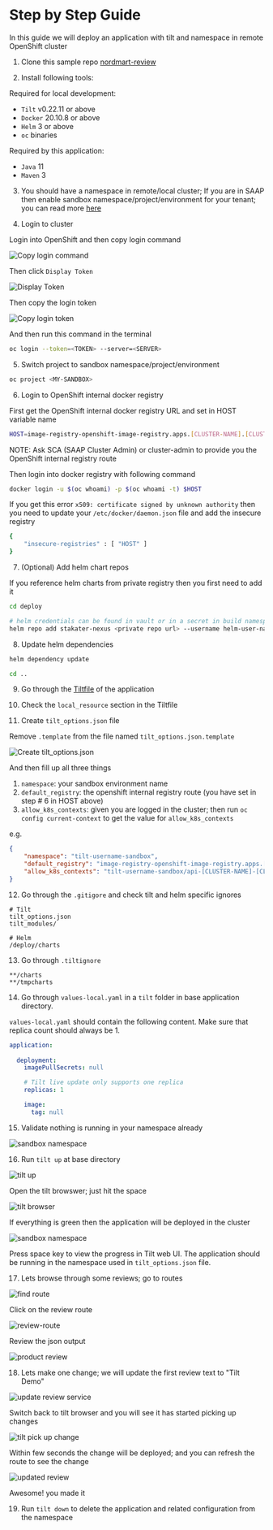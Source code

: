 # Step by Step Guide

In this guide we will deploy an application with tilt and namespace in remote OpenShift cluster

1) Clone this sample repo [nordmart-review](https://github.com/stakater-lab/stakater-nordmart-review)

2) Install following tools:

Required for local development:

- `Tilt` v0.22.11 or above
- `Docker` 20.10.8 or above
- `Helm` 3 or above
- `oc` binaries

Required by this application:

- `Java` 11
- `Maven` 3

3) You should have a namespace in remote/local cluster; If you are in SAAP then enable sandbox namespace/project/environment for your tenant; you can read more [here](https://docs.cloud.stakater.com/content/sre/tenant-operator/customresources.html#_1-tenant)

4) Login to cluster

Login into OpenShift and then copy login command

![Copy login command](./images/copy-login-command.png)

Then click `Display Token`

![Display Token](./images/display-token.png)

Then copy the login token

![Copy login token](./images/copy-login-token.png)

And then run this command in the terminal

```bash
oc login --token=<TOKEN> --server=<SERVER>
```

5) Switch project to sandbox namespace/project/environment

```bash
oc project <MY-SANDBOX>
```

6) Login to OpenShift internal docker registry

First get the OpenShift internal docker registry URL and set in HOST variable name

```bash
HOST=image-registry-openshift-image-registry.apps.[CLUSTER-NAME].[CLUSTER-ID].kubeapp.cloud
```
NOTE: Ask SCA (SAAP Cluster Admin) or cluster-admin to provide you the OpenShift internal registry route

Then login into docker registry with following command

```bash
docker login -u $(oc whoami) -p $(oc whoami -t) $HOST
```

If you get this error `x509: certificate signed by unknown authority` then you need to update your `/etc/docker/daemon.json` file and add the insecure registry

```bash
{
    "insecure-registries" : [ "HOST" ]
}
```

7) (Optional) Add helm chart repos

If you reference helm charts from private registry then you first need to add it

```bash
cd deploy

# helm credentials can be found in vault or in a secret in build namespace
helm repo add stakater-nexus <private repo url> --username helm-user-name --password ********; 
```

8) Update helm dependencies

```bash
helm dependency update

cd ..
```

9) Go through the [Tiltfile](https://github.com/stakater-lab/stakater-nordmart-review/blob/main/Tiltfile) of the application 

10) Check the `local_resource` section in the Tiltfile
 
11) Create `tilt_options.json` file

Remove `.template` from the file named `tilt_options.json.template`

![Create tilt_options.json](./images/tilt-options-json.png)

And then fill up all three things

1. `namespace`: your sandbox environment name
2. `default_registry`: the openshift internal registry route (you have set in step # 6 in HOST above)
3. `allow_k8s_contexts`: given you are logged in the cluster; then run `oc config current-context` to get the value for `allow_k8s_contexts`

e.g.

```json
{
    "namespace": "tilt-username-sandbox",
    "default_registry": "image-registry-openshift-image-registry.apps.[CLUSTER-NAME].[CLUSTER-ID].kubeapp.cloud/{}",
    "allow_k8s_contexts": "tilt-username-sandbox/api-[CLUSTER-NAME]-[CLUSTER-ID]-kubeapp-cloud:6443/user@email.com"
}
```

12) Go through the `.gitigore` and check tilt and helm specific ignores

```
# Tilt
tilt_options.json
tilt_modules/

# Helm
/deploy/charts
```

13) Go through `.tiltignore`

```
**/charts
**/tmpcharts
```

14) Go through `values-local.yaml` in a `tilt` folder in base application directory. 

`values-local.yaml` should contain the following content. Make sure that replica count should always be 1.

```yaml
application:
    
  deployment:
    imagePullSecrets: null

    # Tilt live update only supports one replica
    replicas: 1

    image:
      tag: null
```
15) Validate nothing is running in your namespace already

![sandbox namespace](./images/sandbox-env-b4-tilt-up.png)

16) Run `tilt up` at base directory 

![tilt up](./images/tilt-up.png)

Open the tilt browswer; just hit the space

![tilt browser](./images/tilt-browser.png)

If everything is green then the application will be deployed in the cluster

![sandbox namespace](./images/sandbox-env-after-tilt-up.png)

Press space key to view the progress in Tilt web UI. The application should be running in the namespace used in `tilt_options.json` file.

17) Lets browse through some reviews; go to routes

![find route](./images/find-route.png)

Click on the review route

![review-route](./images/review-route.png)

Review the json output

![product review](./images/product-review-json-b4-change.png)

18) Lets make one change; we will update the first review text to "Tilt Demo"

![update review service](./images/review-service-to-update.png)

Switch back to tilt browser and you will see it has started picking up changes

![tilt pick up change](./images/tilt-picking-up-change.png)

Within few seconds the change will be deployed; and you can refresh the route to see the change

![updated review](./images/product-review-json-after-change.png)

Awesome! you made it

19) Run `tilt down` to delete the application and related configuration from the namespace